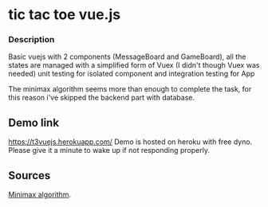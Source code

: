 # tic tac toe vue.js

### Description
Basic vuejs with 2 components (MessageBoard and GameBoard), all the states are managed with a simplified form of Vuex (I didn't though Vuex was needed)
unit testing for isolated component and integration testing for App

The minimax algorithm seems more than enough to complete the task, for this reason i've skipped the backend part with database.

## Demo link
https://t3vuejs.herokuapp.com/
Demo is hosted on heroku with free dyno. 
Please give it a minute to wake up if not responding properly.

## Sources
[Minimax algorithm](https://www.freecodecamp.org/news/how-to-make-your-tic-tac-toe-game-unbeatable-by-using-the-minimax-algorithm-9d690bad4b37/).

